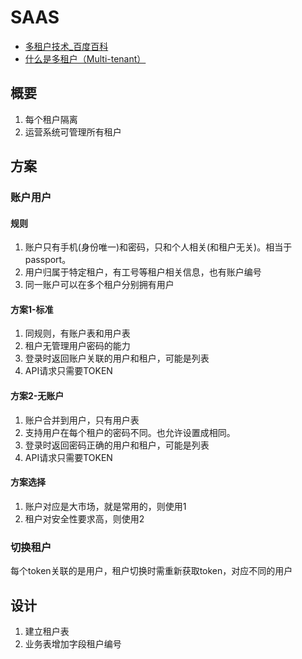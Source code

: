 # SAAS
* [多租户技术_百度百科](https://baike.baidu.com/item/%E5%A4%9A%E7%A7%9F%E6%88%B7%E6%8A%80%E6%9C%AF)
* [什么是多租户（Multi-tenant）](https://blog.csdn.net/starshine/article/details/8522349)

## 概要
1. 每个租户隔离
1. 运营系统可管理所有租户

## 方案
### 账户用户
#### 规则
1. 账户只有手机(身份唯一)和密码，只和个人相关(和租户无关)。相当于passport。
1. 用户归属于特定租户，有工号等租户相关信息，也有账户编号
1. 同一账户可以在多个租户分别拥有用户

#### 方案1-标准
1. 同规则，有账户表和用户表
1. 租户无管理用户密码的能力
1. 登录时返回账户关联的用户和租户，可能是列表
1. API请求只需要TOKEN

#### 方案2-无账户
1. 账户合并到用户，只有用户表
1. 支持用户在每个租户的密码不同。也允许设置成相同。
1. 登录时返回密码正确的用户和租户，可能是列表
1. API请求只需要TOKEN

#### 方案选择
1. 账户对应是大市场，就是常用的，则使用1
1. 租户对安全性要求高，则使用2

### 切换租户
每个token关联的是用户，租户切换时需重新获取token，对应不同的用户

## 设计
1. 建立租户表
1. 业务表增加字段租户编号
